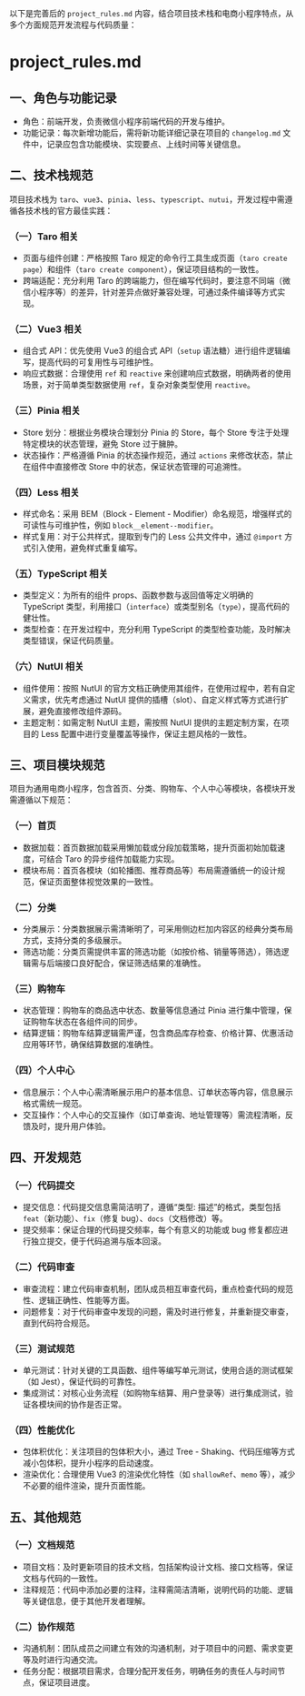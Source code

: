以下是完善后的 `project_rules.md` 内容，结合项目技术栈和电商小程序特点，从多个方面规范开发流程与代码质量：

# project_rules.md
## 一、角色与功能记录
- 角色：前端开发，负责微信小程序前端代码的开发与维护。
- 功能记录：每次新增功能后，需将新功能详细记录在项目的 `changelog.md` 文件中，记录应包含功能模块、实现要点、上线时间等关键信息。

## 二、技术栈规范
项目技术栈为 `taro`、`vue3`、`pinia`、`less`、`typescript`、`nutui`，开发过程中需遵循各技术栈的官方最佳实践：
### （一）Taro 相关
- 页面与组件创建：严格按照 Taro 规定的命令行工具生成页面（`taro create page`）和组件（`taro create component`），保证项目结构的一致性。
- 跨端适配：充分利用 Taro 的跨端能力，但在编写代码时，要注意不同端（微信小程序等）的差异，针对差异点做好兼容处理，可通过条件编译等方式实现。

### （二）Vue3 相关
- 组合式 API：优先使用 Vue3 的组合式 API（`setup` 语法糖）进行组件逻辑编写，提高代码的可复用性与可维护性。
- 响应式数据：合理使用 `ref` 和 `reactive` 来创建响应式数据，明确两者的使用场景，对于简单类型数据使用 `ref`，复杂对象类型使用 `reactive`。

### （三）Pinia 相关
- Store 划分：根据业务模块合理划分 Pinia 的 Store，每个 Store 专注于处理特定模块的状态管理，避免 Store 过于臃肿。
- 状态操作：严格遵循 Pinia 的状态操作规范，通过 `actions` 来修改状态，禁止在组件中直接修改 Store 中的状态，保证状态管理的可追溯性。

### （四）Less 相关
- 样式命名：采用 BEM（Block - Element - Modifier）命名规范，增强样式的可读性与可维护性，例如 `block__element--modifier`。
- 样式复用：对于公共样式，提取到专门的 Less 公共文件中，通过 `@import` 方式引入使用，避免样式重复编写。

### （五）TypeScript 相关
- 类型定义：为所有的组件 props、函数参数与返回值等定义明确的 TypeScript 类型，利用接口（`interface`）或类型别名（`type`），提高代码的健壮性。
- 类型检查：在开发过程中，充分利用 TypeScript 的类型检查功能，及时解决类型错误，保证代码质量。

### （六）NutUI 相关
- 组件使用：按照 NutUI 的官方文档正确使用其组件，在使用过程中，若有自定义需求，优先考虑通过 NutUI 提供的插槽（slot）、自定义样式等方式进行扩展，避免直接修改组件源码。
- 主题定制：如需定制 NutUI 主题，需按照 NutUI 提供的主题定制方案，在项目的 Less 配置中进行变量覆盖等操作，保证主题风格的一致性。

## 三、项目模块规范
项目为通用电商小程序，包含首页、分类、购物车、个人中心等模块，各模块开发需遵循以下规范：
### （一）首页
- 数据加载：首页数据加载采用懒加载或分段加载策略，提升页面初始加载速度，可结合 Taro 的异步组件加载能力实现。
- 模块布局：首页各模块（如轮播图、推荐商品等）布局需遵循统一的设计规范，保证页面整体视觉效果的一致性。

### （二）分类
- 分类展示：分类数据展示需清晰明了，可采用侧边栏加内容区的经典分类布局方式，支持分类的多级展示。
- 筛选功能：分类页需提供丰富的筛选功能（如按价格、销量等筛选），筛选逻辑需与后端接口良好配合，保证筛选结果的准确性。

### （三）购物车
- 状态管理：购物车的商品选中状态、数量等信息通过 Pinia 进行集中管理，保证购物车状态在各组件间的同步。
- 结算逻辑：购物车结算逻辑需严谨，包含商品库存检查、价格计算、优惠活动应用等环节，确保结算数据的准确性。

### （四）个人中心
- 信息展示：个人中心需清晰展示用户的基本信息、订单状态等内容，信息展示格式需统一规范。
- 交互操作：个人中心的交互操作（如订单查询、地址管理等）需流程清晰，反馈及时，提升用户体验。

## 四、开发规范
### （一）代码提交
- 提交信息：代码提交信息需简洁明了，遵循“类型: 描述”的格式，类型包括 `feat`（新功能）、`fix`（修复 bug）、`docs`（文档修改）等。
- 提交频率：保证合理的代码提交频率，每个有意义的功能或 bug 修复都应进行独立提交，便于代码追溯与版本回滚。

### （二）代码审查
- 审查流程：建立代码审查机制，团队成员相互审查代码，重点检查代码的规范性、逻辑正确性、性能等方面。
- 问题修复：对于代码审查中发现的问题，需及时进行修复，并重新提交审查，直到代码符合规范。

### （三）测试规范
- 单元测试：针对关键的工具函数、组件等编写单元测试，使用合适的测试框架（如 Jest），保证代码的可靠性。
- 集成测试：对核心业务流程（如购物车结算、用户登录等）进行集成测试，验证各模块间的协作是否正常。

### （四）性能优化
- 包体积优化：关注项目的包体积大小，通过 Tree - Shaking、代码压缩等方式减小包体积，提升小程序的启动速度。
- 渲染优化：合理使用 Vue3 的渲染优化特性（如 `shallowRef`、`memo` 等），减少不必要的组件渲染，提升页面性能。

## 五、其他规范
### （一）文档规范
- 项目文档：及时更新项目的技术文档，包括架构设计文档、接口文档等，保证文档与代码的一致性。
- 注释规范：代码中添加必要的注释，注释需简洁清晰，说明代码的功能、逻辑等关键信息，便于其他开发者理解。

### （二）协作规范
- 沟通机制：团队成员之间建立有效的沟通机制，对于项目中的问题、需求变更等及时进行沟通交流。
- 任务分配：根据项目需求，合理分配开发任务，明确任务的责任人与时间节点，保证项目进度。